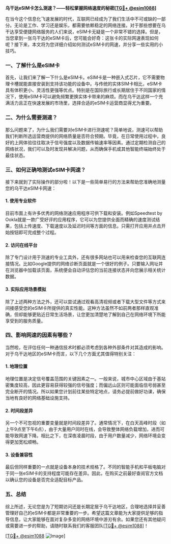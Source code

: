 **乌干达eSIM卡怎么测速？——轻松掌握网络速度的秘密[[TG💪+ @esim1088](https://t.me/s/esim1088)]**

在当今这个信息化飞速发展的时代，互联网已经成为了我们生活中不可或缺的一部分。无论是工作、学习还是娱乐，都需要依赖稳定的网络连接。对于那些想要在乌干达享受便捷网络服务的人们来说，eSIM卡无疑是一个非常不错的选择。但是，当您拿到一张乌干达的eSIM卡后，您可能会好奇：这张卡的实际网速表现如何呢？接下来，本文将为您详细介绍如何测试eSIM卡的网速，并分享一些实用的小技巧。

### 一、了解什么是eSIM卡

首先，让我们来了解一下什么是eSIM卡。eSIM卡是一种嵌入式芯片，它不需要物理卡槽就能直接安装到支持该功能的设备中。与传统的实体SIM卡相比，eSIM卡具有体积更小、灵活性更强等优点。特别是在国际旅行或长期居住于不同国家的情况下，使用eSIM卡可以避免频繁更换实体卡带来的麻烦。而在乌干达这样一个充满活力且正在快速发展的市场里，选择合适的eSIM卡运营商显得尤为重要。

### 二、为什么需要测速？

那么问题来了，为什么我们需要对eSIM卡进行测速呢？简单地说，测速可以帮助我们判断所选运营商提供的网络质量是否符合预期。毕竟，在日常使用过程中，良好的上网体验往往取决于信号强度以及数据传输速率等因素。通过定期检测自己的网络状况，我们可以及时发现并解决问题，从而确保手机或其他智能终端始终处于最佳状态。

### 三、如何正确地测试eSIM卡网速？

接下来就到了实际操作的部分啦！以下是一些简单易行的方法来帮助您准确地测量您的乌干达eSIM卡网速：

#### 1. 使用专业软件
目前市面上有许多优秀的网络测速应用程序可供下载和安装。例如Speedtest by Ookla就是一款广受好评的应用程序，它可以为您提供全面而精确的速度测试结果，包括上传速度、下载速度以及延迟时间等方面的信息。只需打开应用并点击开始按钮即可完成整个过程。

#### 2. 访问在线平台
除了专门设计用于测速的专业工具外，还有很多网站也可以用来检查您的互联网连接情况。比如Google提供的网络诊断页面就是一个很好的例子。只要输入网址并在浏览器中加载该页面，系统便会自动评估您的当前连接状态并向您展示相关统计数据。

#### 3. 实际应用场景模拟
除了上述两种方法之外，还可以尝试通过观看高清视频或者下载大型文件等方式来间接感受您的eSIM卡所提供的真实性能。这种方法虽然不如前两者那样直观准确，但却能够更贴近日常生活场景，让您更加清楚地了解到自己在网络环境下所能享受到的服务质量。

### 四、影响网速的因素有哪些？

当然啦，在评估任何一种通信技术时都必须考虑到各种外部条件对其造成的影响。对于乌干达地区的eSIM卡而言，以下几个方面尤其值得特别关注：

#### 1. 地理位置
地理位置是决定信号覆盖范围的关键因素之一。一般来说，城市中心区域由于基站密集度较高，因此更容易获得较强的信号强度；而偏远山区则可能面临信号弱甚至完全断开的情况。所以如果您计划前往某些特定地点，请务必提前做好功课，确保当地有良好的网络基础设施支持。

#### 2. 时间段差异
另一个不可忽视的重要变量就是时间段差异了。通常情况下，在白天高峰时段（如上午9点至下午6点），由于大量用户同时在线，会导致整体网络负载增加，进而可能导致网速下降。相比之下，在深夜凌晨时段，由于用户数量减少，网络环境会变得更加宽松顺畅。

#### 3. 设备兼容性
最后但同样重要的一点就是设备本身的技术规格了。不同的智能手机和平板电脑对于同一张eSIM卡的支持程度可能存在差异。因此，在购买之前最好查阅官方文档以确认您的设备是否完全适配目标产品。

### 五、总结

综上所述，无论您是为了短期访问还是长期定居于乌干达地区，合理地选择并妥善管理好自己的eSIM卡都是非常重要的一步。希望这篇文章能为大家提供足够的指导信息，让大家能够在面对复杂多变的网络环境中游刃有余。如果您还有其他疑问或需要进一步的帮助，请随时联系我们的客服团队[[TG💪+ @esim1088](https://t.me/s/esim1088)]！

[[TG💪+ @esim1088](https://t.me/s/esim1088) ![Image](https://i.postimg.cc/4NQfJmqS/Snipaste-2025-05-13-00-14-12.png)]